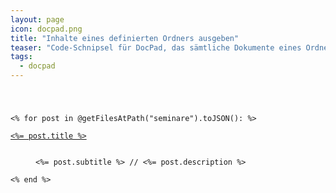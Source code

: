 ```yaml
---
layout: page
icon: docpad.png
title: "Inhalte eines definierten Ordners ausgeben"
teaser: "Code-Schnipsel für DocPad, das sämtliche Dokumente eines Ordners – hier »Seminare« ausgibt."
tags:
  - docpad
---
```

<pre><code class="lang-ruby">
<dl>
<% for post in @getFilesAtPath("seminare").toJSON(): %>
    <dt><a href="<%= post.url %>"><%= post.title %></a></dt>
    <dd><%= post.subtitle %> // <%= post.description %></dd>
<% end %>
</dl>
</code></pre>